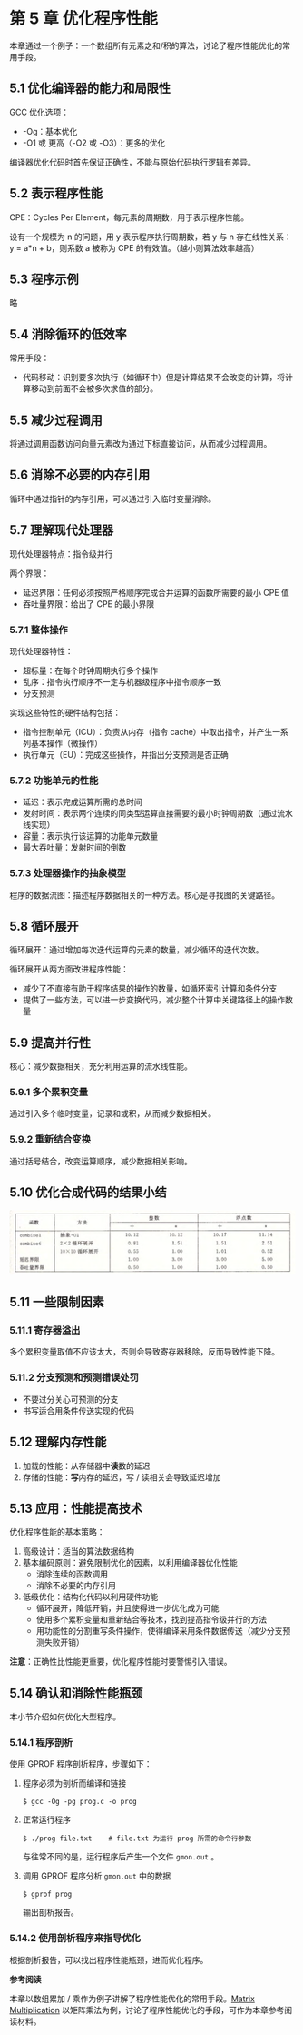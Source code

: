 # 第 5 章  优化程序性能

本章通过一个例子：一个数组所有元素之和/积的算法，讨论了程序性能优化的常用手段。



## 5.1 优化编译器的能力和局限性

GCC 优化选项：

- \-Og：基本优化
- \-O1 或 更高（\-O2 或 \-O3）：更多的优化

编译器优化代码时首先保证正确性，不能与原始代码执行逻辑有差异。



## 5.2 表示程序性能

CPE：Cycles Per Element，每元素的周期数，用于表示程序性能。

设有一个规模为 n 的问题，用 y 表示程序执行周期数，若 y 与 n 存在线性关系：y = a*n + b，则系数 a 被称为 CPE 的有效值。（越小则算法效率越高）



## 5.3 程序示例

略



## 5.4 消除循环的低效率

常用手段：

- 代码移动：识别要多次执行（如循环中）但是计算结果不会改变的计算，将计算移动到前面不会被多次求值的部分。



## 5.5 减少过程调用

将通过调用函数访问向量元素改为通过下标直接访问，从而减少过程调用。



## 5.6 消除不必要的内存引用

循环中通过指针的内存引用，可以通过引入临时变量消除。



## 5.7 理解现代处理器

现代处理器特点：指令级并行

两个界限：

- 延迟界限：任何必须按照严格顺序完成合并运算的函数所需要的最小 CPE 值
- 吞吐量界限：给出了 CPE 的最小界限

### 5.7.1 整体操作

现代处理器特性：

- 超标量：在每个时钟周期执行多个操作
- 乱序：指令执行顺序不一定与机器级程序中指令顺序一致
- 分支预测

实现这些特性的硬件结构包括：

- 指令控制单元（ICU）：负责从内存（指令 cache）中取出指令，并产生一系列基本操作（微操作）
- 执行单元（EU）：完成这些操作，并指出分支预测是否正确

### 5.7.2 功能单元的性能

- 延迟：表示完成运算所需的总时间
- 发射时间：表示两个连续的同类型运算直接需要的最小时钟周期数（通过流水线实现）
- 容量：表示执行该运算的功能单元数量
- 最大吞吐量：发射时间的倒数

### 5.7.3 处理器操作的抽象模型

程序的数据流图：描述程序数据相关的一种方法。核心是寻找图的关键路径。



## 5.8 循环展开

循环展开：通过增加每次迭代运算的元素的数量，减少循环的迭代次数。

循环展开从两方面改进程序性能：

- 减少了不直接有助于程序结果的操作的数量，如循环索引计算和条件分支
- 提供了一些方法，可以进一步变换代码，减少整个计算中关键路径上的操作数量



## 5.9 提高并行性

核心：减少数据相关，充分利用运算的流水线性能。

### 5.9.1 多个累积变量

通过引入多个临时变量，记录和或积，从而减少数据相关。



### 5.9.2 重新结合变换

通过括号结合，改变运算顺序，减少数据相关影响。



## 5.10 优化合成代码的结果小结

![](img/5_optiRes.png)



## 5.11 一些限制因素

### 5.11.1 寄存器溢出

多个累积变量取值不应该太大，否则会导致寄存器移除，反而导致性能下降。



### 5.11.2 分支预测和预测错误处罚

- 不要过分关心可预测的分支
- 书写适合用条件传送实现的代码



## 5.12 理解内存性能

1. 加载的性能：从存储器中**读**数的延迟
2. 存储的性能：**写**内存的延迟，写 / 读相关会导致延迟增加



## 5.13 应用：性能提高技术

优化程序性能的基本策略：

1. 高级设计：适当的算法数据结构
2. 基本编码原则：避免限制优化的因素，以利用编译器优化性能
   - 消除连续的函数调用
   - 消除不必要的内存引用
3. 低级优化：结构化代码以利用硬件功能
   - 循环展开，降低开销，并且使得进一步优化成为可能
   - 使用多个累积变量和重新结合等技术，找到提高指令级并行的方法
   - 用功能性的分割重写条件操作，使得编译采用条件数据传送（减少分支预测失败开销）

**注意**：正确性比性能更重要，优化程序性能时要警惕引入错误。



## 5.14 确认和消除性能瓶颈

本小节介绍如何优化大型程序。

### 5.14.1 程序剖析

使用 GPROF 程序剖析程序，步骤如下：

1. 程序必须为剖析而编译和链接

   ```shell
   $ gcc -Og -pg prog.c -o prog
   ```

2. 正常运行程序

   ```shell
   $ ./prog file.txt    # file.txt 为运行 prog 所需的命令行参数
   ```

   与往常不同的是，运行程序后产生一个文件 `gmon.out` 。

3. 调用 GPROF 程序分析 `gmon.out` 中的数据

   ```shell
   $ gprof prog
   ```

   输出剖析报告。

### 5.14.2 使用剖析程序来指导优化

根据剖析报告，可以找出程序性能瓶颈，进而优化程序。





**参考阅读**

本章以数组累加 / 乘作为例子讲解了程序性能优化的常用手段。[Matrix Multiplication](https://ocw.mit.edu/courses/electrical-engineering-and-computer-science/6-172-performance-engineering-of-software-systems-fall-2018/lecture-slides/MIT6_172F18_lec1.pdf) 以矩阵乘法为例，讨论了程序性能优化的手段，可作为本章参考阅读材料。

